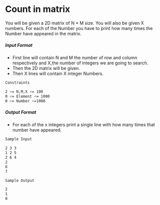 # Count in matrix

You will be given a 2D matrix of N * M size. You will also be given X numbers. For each of the Number you have to print how many times the Number have appeared in the matrix.

##### Input Format

- First line will contain N and M the number of row and column respectively and X,the number of integers we are going to search.
- Then the 2D matrix will be given.
- Then X lines will contain X integer Numbers.

```bash
Constraints

2 <= N,M,X <= 100
0 <= Element <= 1000
0 <= Number <=1000
```
##### Output Format

- For each of the x integers print a single line with how many times that number have appeared.

```bash
Sample Input

2 3 3
1 2 5
2 6 4
2
6
7

Sample Output

2
1
0